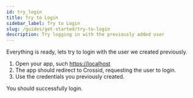 ```yaml
---
id: try_login
title: Try to Login
sidebar_label: Try to Login
slug: /guides/get-started/try-to-login
description: Try logging in with the previously added user
---
```


Everything is ready, lets try to login with the user we created previously.

1. Open your app, such [https://localhost](https://localhost)
1. The app should redirect to Crossid, requesting the user to login.
1. Use the credentials you previously created.

You should successfully login.
